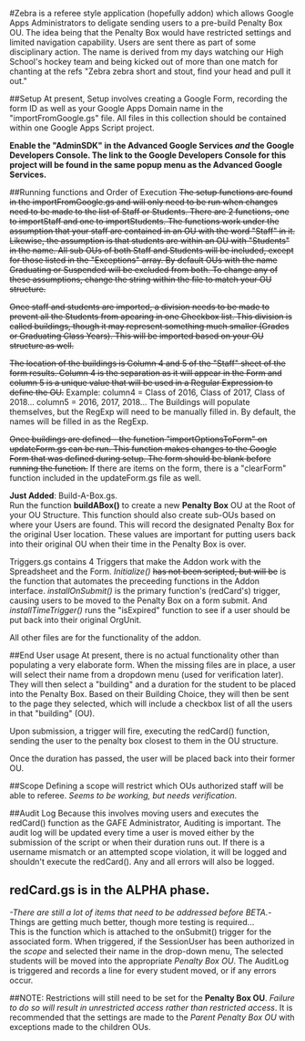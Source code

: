 #Zebra
is a referee style application (hopefully addon) which allows Google Apps Administrators to deligate sending users to a pre-build Penalty Box OU.  The idea being that the Penalty Box would have restricted settings and limited navigation capability.  Users are sent there as part of some disciplinary action.  The name is derived from my days watching our High School's hockey team and being kicked out of more than one match for chanting at the refs "Zebra zebra short and stout, find your head and pull it out."

##Setup
At present, Setup involves creating a Google Form, recording the form ID as well as your Google Apps Domain name in the "importFromGoogle.gs" file.  All files in this collection should be contained within one Google Apps Script project.

**Enable the "AdminSDK" in the Advanced Google Services <i>and</i> the Google Developers Console.  The link to the Google Developers Console for this project will be found in the same popup menu as the Advanced Google Services.**

##Running functions and Order of Execution 
~~The setup functions are found in the importFromGoogle.gs and will only need to be run when changes need to be made to the list of Staff or Students.  There are 2 functions, one to importStaff and one to importStudents.  The functions work under the assumption that your staff are contained in an OU with the word "Staff" in it.  Likewise, the assumption is that students are within an OU with "Students" in the name.  All sub OUs of both Staff and Students will be included, except for those listed in the "Exceptions" array.  By default OUs with the name Graduating or Suspended will be excluded from both.  To change any of these assumptions, change the string within the file to match your OU structure.~~

~~Once staff and students are imported, a division needs to be made to prevent all the Students from apearing in one Checkbox list.  This division is called buildings, though it may represent something much smaller (Grades or Graduating Class Years).  This will be imported based on your OU structure as well.~~

~~The location of the buildings is Column 4 and 5 of the "Staff" sheet of the form results.  Column 4 is the separation as it will appear in the Form and column 5 is a unique value that will be used in a Regular Expression to define the OU.~~  Example: column4 = Class of 2016, Class of 2017, Class of 2018... column5 = 2016, 2017, 2018... 
The Buildings will populate themselves, but the RegExp will need to be manually filled in. By default, the names will be filled in as the RegExp.

~~Once buildings are defined - the function "importOptionsToForm" on updateForm.gs can be run.  This function makes changes to the Google Form that was defined during setup.  The form should be blank before running the function.~~  If there are items on the form, there is a "clearForm" function included in the updateForm.gs file as well.

<b>Just Added</b>: Build-A-Box.gs.<br>Run the function <b>buildABox()</b> to create a new <b>Penalty Box</b> OU at the Root of your OU Structure.  This function should also create sub-OUs based on where your Users are found.  This will record the designated Penalty Box for the original User location.  These values are important for putting users back into their original OU when their time in the Penalty Box is over.

Triggers.gs contains 4 Triggers that make the Addon work with the Spreadsheet and the Form.  *Initialize()* ~~has not been scripted, but will be~~ is the function that automates the preceeding functions in the Addon interface.    *installOnSubmit()* is the primary function's (redCard's)  trigger, causing users to be moved to the Penalty Box on a form submit. And *installTimeTrigger()* runs the "isExpired" function to see if a user should be put back into their original OrgUnit.

All other files are for the functionality of the addon.

##End User usage
At present, there is no actual functionality other than populating a very elaborate form.
When the missing files are in place, a user will select their name from a dropdown menu (used for verification later).  They will then select a "building" and a duration for the student to be placed into the Penalty Box.  Based on their Building Choice, they will then be sent to the page they selected, which will include a checkbox list of all the users in that "building" (OU).

Upon submission, a trigger will fire, executing the redCard() function, sending the user to the penalty box closest to them in the OU structure.

Once the duration has passed, the user will be placed back into their former OU.

##Scope
Defining a scope will restrict which OUs authorized staff will be able to referee.  *Seems to be working, but needs verification*.

##Audit Log
Because this involves moving users and executes the redCard() function as the GAFE Administrator, Auditing is important.  The audit log will be updated every time a user is moved either by the submission of the script or when their duration runs out.  If there is a username mismatch or an attempted scope violation, it will be logged and shouldn't execute the redCard(). Any and all errors will also be logged.

## redCard.gs is in the ALPHA phase.
_-There are still *a lot* of items that need to be addressed before BETA.-_  Things are getting much better, though more testing is required...<br>
This is the function which is attached to the onSubmit() trigger for the associated form.  When triggered, if the SessionUser has been authorized in the *scope* and selected their name in the drop-down menu, The selected students will be moved into the appropriate *Penalty Box OU*.  The AuditLog is triggered and records a line for every student moved, or if any errors occur.

##NOTE:
Restrictions will still need to be set for the <b>Penalty Box OU</b>.  *Failure to do so will result in _unrestricted access_ rather than restricted access*. It is recommended that the settings are made to the *Parent Penalty Box OU* with exceptions made to the children OUs. 
